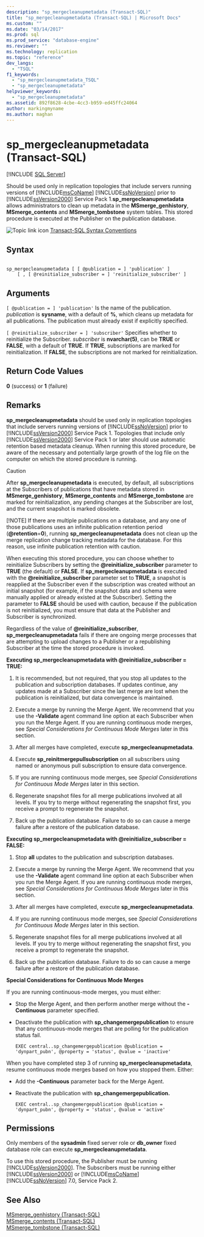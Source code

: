 ```yaml
---
description: "sp_mergecleanupmetadata (Transact-SQL)"
title: "sp_mergecleanupmetadata (Transact-SQL) | Microsoft Docs"
ms.custom: ""
ms.date: "03/14/2017"
ms.prod: sql
ms.prod_service: "database-engine"
ms.reviewer: ""
ms.technology: replication
ms.topic: "reference"
dev_langs: 
  - "TSQL"
f1_keywords: 
  - "sp_mergecleanupmetadata_TSQL"
  - "sp_mergecleanupmetadata"
helpviewer_keywords: 
  - "sp_mergecleanupmetadata"
ms.assetid: 892f8628-4cbe-4cc3-b959-ed45ffc24064
author: markingmyname
ms.author: maghan
---
```

# sp_mergecleanupmetadata (Transact-SQL)
[!INCLUDE [SQL Server](../../includes/applies-to-version/sqlserver.md)]

  Should be used only in replication topologies that include servers running versions of [!INCLUDE[msCoName](../../includes/msconame-md.md)] [!INCLUDE[ssNoVersion](../../includes/ssnoversion-md.md)] prior to [!INCLUDE[ssVersion2000](../../includes/ssversion2000-md.md)] Service Pack 1.**sp_mergecleanupmetadata** allows administrators to clean up metadata in the **MSmerge_genhistory**, **MSmerge_contents** and **MSmerge_tombstone** system tables. This stored procedure is executed at the Publisher on the publication database.  
  
 ![Topic link icon](../../database-engine/configure-windows/media/topic-link.gif "Topic link icon") [Transact-SQL Syntax Conventions](../../t-sql/language-elements/transact-sql-syntax-conventions-transact-sql.md)  
  
## Syntax  
  
```  
  
sp_mergecleanupmetadata [ [ @publication = ] 'publication' ]  
    [ , [ @reinitialize_subscriber = ] 'reinitialize_subscriber' ]  
```  
  
## Arguments  
`[ @publication = ] 'publication'`
 Is the name of the publication. *publication* is **sysname**, with a default of **%**, which cleans up metadata for all publications. The publication must already exist if explicitly specified.  
  
`[ @reinitialize_subscriber = ] 'subscriber'`
 Specifies whether to reinitialize the Subscriber. *subscriber* is **nvarchar(5)**, can be **TRUE** or **FALSE**, with a default of **TRUE**. If **TRUE**, subscriptions are marked for reinitialization. If **FALSE**, the subscriptions are not marked for reinitialization.  
  
## Return Code Values  
 **0** (success) or **1** (failure)  
  
## Remarks  
 **sp_mergecleanupmetadata** should be used only in replication topologies that include servers running versions of [!INCLUDE[ssNoVersion](../../includes/ssnoversion-md.md)] prior to [!INCLUDE[ssVersion2000](../../includes/ssversion2000-md.md)] Service Pack 1. Topologies that include only [!INCLUDE[ssVersion2000](../../includes/ssversion2000-md.md)] Service Pack 1 or later should use automatic retention based metadata cleanup. When running this stored procedure, be aware of the necessary and potentially large growth of the log file on the computer on which the stored procedure is running.  
  
> [!CAUTION]
>  After **sp_mergecleanupmetadata** is executed, by default, all subscriptions at the Subscribers of publications that have metadata stored in **MSmerge_genhistory**, **MSmerge_contents** and **MSmerge_tombstone** are marked for reinitialization, any pending changes at the Subscriber are lost, and the current snapshot is marked obsolete.  
> 
> [!NOTE]
>  If there are multiple publications on a database, and any one of those publications uses an infinite publication retention period (**\@retention**=**0**), running **sp_mergecleanupmetadata** does not clean up the merge replication change tracking metadata for the database. For this reason, use infinite publication retention with caution.  
  
 When executing this stored procedure, you can choose whether to reinitialize Subscribers by setting the **\@reinitialize_subscriber** parameter to **TRUE** (the default) or **FALSE**. If **sp_mergecleanupmetadata** is executed with the **\@reinitialize_subscriber** parameter set to **TRUE**, a snapshot is reapplied at the Subscriber even if the subscription was created without an initial snapshot (for example, if the snapshot data and schema were manually applied or already existed at the Subscriber). Setting the parameter to **FALSE** should be used with caution, because if the publication is not reinitialized, you must ensure that data at the Publisher and Subscriber is synchronized.  
  
 Regardless of the value of **\@reinitialize_subscriber**, **sp_mergecleanupmetadata** fails if there are ongoing merge processes that are attempting to upload changes to a Publisher or a republishing Subscriber at the time the stored procedure is invoked.  
  
 **Executing sp_mergecleanupmetadata with \@reinitialize_subscriber = TRUE:**  
  
1.  It is recommended, but not required, that you stop all updates to the publication and subscription databases. If updates continue, any updates made at a Subscriber since the last merge are lost when the publication is reinitialized, but data convergence is maintained.  
  
2.  Execute a merge by running the Merge Agent. We recommend that you use the **-Validate** agent command line option at each Subscriber when you run the Merge Agent. If you are running continuous mode merges, see *Special Considerations for Continuous Mode Merges* later in this section.  
  
3.  After all merges have completed, execute **sp_mergecleanupmetadata**.  
  
4.  Execute **sp_reinitmergepullsubscription** on all subscribers using named or anonymous pull subscription to ensure data convergence.  
  
5.  If you are running continuous mode merges, see *Special Considerations for Continuous Mode Merges* later in this section.  
  
6.  Regenerate snapshot files for all merge publications involved at all levels. If you try to merge without regenerating the snapshot first, you receive a prompt to regenerate the snapshot.  
  
7.  Back up the publication database. Failure to do so can cause a merge failure after a restore of the publication database.  
  
 **Executing sp_mergecleanupmetadata with \@reinitialize_subscriber = FALSE:**  
  
1.  Stop **all** updates to the publication and subscription databases.  
  
2.  Execute a merge by running the Merge Agent. We recommend that you use the **-Validate** agent command line option at each Subscriber when you run the Merge Agent. If you are running continuous mode merges, see *Special Considerations for Continuous Mode Merges* later in this section.  
  
3.  After all merges have completed, execute **sp_mergecleanupmetadata**.  
  
4.  If you are running continuous mode merges, see *Special Considerations for Continuous Mode Merges* later in this section.  
  
5.  Regenerate snapshot files for all merge publications involved at all levels. If you try to merge without regenerating the snapshot first, you receive a prompt to regenerate the snapshot.  
  
6.  Back up the publication database. Failure to do so can cause a merge failure after a restore of the publication database.  

 **Special Considerations for Continuous Mode Merges**  
  
 If you are running continuous-mode merges, you must either:  
  
-   Stop the Merge Agent, and then perform another merge without the **-Continuous** parameter specified.  
  
-   Deactivate the publication with **sp_changemergepublication** to ensure that any continuous-mode merges that are polling for the publication status fail.  
  
    ```  
    EXEC central..sp_changemergepublication @publication = 'dynpart_pubn', @property = 'status', @value = 'inactive'  
    ```  
  
 When you have completed step 3 of running **sp_mergecleanupmetadata**, resume continuous mode merges based on how you stopped them. Either:  
  
-   Add the **-Continuous** parameter back for the Merge Agent.  
  
-   Reactivate the publication with **sp_changemergepublication.**  
  
    ```  
    EXEC central..sp_changemergepublication @publication = 'dynpart_pubn', @property = 'status', @value = 'active'  
    ```  
  
## Permissions  
 Only members of the **sysadmin** fixed server role or **db_owner** fixed database role can execute **sp_mergecleanupmetadata**.  
  
 To use this stored procedure, the Publisher must be running [!INCLUDE[ssVersion2000](../../includes/ssversion2000-md.md)]. The Subscribers must be running either [!INCLUDE[ssVersion2000](../../includes/ssversion2000-md.md)] or [!INCLUDE[msCoName](../../includes/msconame-md.md)] [!INCLUDE[ssNoVersion](../../includes/ssnoversion-md.md)] 7.0, Service Pack 2.  
  
## See Also  
 [MSmerge_genhistory &#40;Transact-SQL&#41;](../../relational-databases/system-tables/msmerge-genhistory-transact-sql.md)   
 [MSmerge_contents &#40;Transact-SQL&#41;](../../relational-databases/system-tables/msmerge-contents-transact-sql.md)   
 [MSmerge_tombstone &#40;Transact-SQL&#41;](../../relational-databases/system-tables/msmerge-tombstone-transact-sql.md)  
  
  
